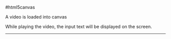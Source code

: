 #html5canvas

A video is loaded into canvas

While playing the video, the input text will be displayed on the screen.

---
